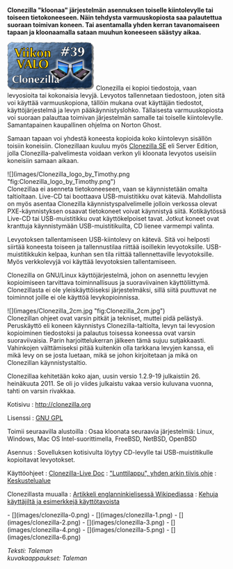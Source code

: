 <!--
Title: 1x39 Clonezilla - Viikon VALO #39
Date: 2011/09/25
Pageimage: valo39-clonezilla.png
Tags: Linux,Windows,Mac OS X,FreeBSD,OpenBSD,NetBSD,Järjestelmä
-->

**Clonezilla "kloonaa" järjestelmän asennuksen toiselle kiintolevylle
tai toiseen tietokoneeseen. Näin tehdysta varmuuskopiosta saa
palautettua suoraan toimivan koneen. Tai asentamalla yhden kerran
tavanomaiseen tapaan ja kloonaamalla sataan muuhun koneeseen säästyy
aikaa.**

![](images/valo39-clonezilla.png "fig:valo39-clonezilla.png") Clonezilla ei
kopioi tiedostoja, vaan levyosioita tai kokonaisia levyjä. Levyotos
tallennetaan tiedostoon, joten sitä voi käyttää varmuuskopiona, tällöin
mukana ovat käyttäjän tiedostot, käyttöjärjestelmä ja levyn
pääkäynnistyslohko. Tällaisesta varmuuskopiosta voi suoraan palauttaa
toimivan järjestelmän samalle tai toiselle kiintolevylle. Samantapainen
kaupallinen ohjelma on Norton Ghost.

Samaan tapaan voi yhdestä koneesta kopioida koko kiintolevyn sisällön
toisiin koneisiin. Clonezillaan kuuluu myös [Clonezilla
SE](http://clonezilla.org/clonezilla-SE.php) eli Server Edition, jolla
Clonezilla-palvelimesta voidaan verkon yli kloonata levyotos useisiin
koneisiin samaan aikaan.

<div class="rightimage" markdown="1">
![](images/Clonezilla_logo_by_Timothy.png "fig:Clonezilla_logo_by_Timothy.png")
</div>
Clonezillaa ei asenneta tietokoneeseen, vaan se käynnistetään omalta
taltioltaan. Live-CD tai boottaava USB-muistitikku ovat käteviä.
Mahdollista on myös asentaa Clonezilla käynnistyspalvelimelle jolloin
verkossa olevat PXE-käynnistyksen osaavat tietokoneet voivat käynnistyä
siitä. Kotikäytössä Live-CD tai USB-muistitikku ovat käyttökelpoiset
tavat. Jotkut koneet ovat kranttuja käynnistymään USB-muistitikuilta, CD
lienee varmempi valinta.

Levyotoksen tallentamiseen USB-kiintolevy on kätevä. Sitä voi helposti
siirtää koneesta toiseen ja tallennustilaa riittää isoillekin
levyotoksille. USB-muistitikkukin kelpaa, kunhan sen tila riittää
tallennettaville levyotoksille. Myös verkkolevyjä voi käyttää
levyotoksien tallentamiseen.

Clonezilla on GNU/Linux käyttöjärjestelmä, johon on asennettu levyjen
kopioimiseen tarvittava toiminnallisuus ja suoraviivainen
käyttöliittymä. Clonezillasta ei ole yleiskäyttöiseksi järjestelmäksi,
sillä siitä puuttuvat ne toiminnot joille ei ole käyttöä
levykopioinnissa.

<div class="rightimage" markdown="1">
![](images/Clonezilla_2cm.jpg "fig:Clonezilla_2cm.jpg")
</div>
Clonezillan ohjeet ovat varsin pitkät ja tekniset, muttei pidä pelästyä.
Peruskäyttö eli koneen käynnistys Clonezilla-taltiolta, levyn tai
levyosion kopioiminen tiedostoksi ja palautus toisessa koneessa ovat
varsin suoraviivaisia. Parin harjoittelukerran jälkeen tämä sujuu
sutjakkaasti. Vahinkojen välttämiseksi pitää kuitenkin olla tarkkana
levyjen kanssa, eli mikä levy on se josta luetaan, mikä se johon
kirjoitetaan ja mikä on Clonezillan käynnistystaltio.

Clonezillaa kehitetään
koko ajan, uusin versio 1.2.9-19 julkaistiin 26. heinäkuuta 2011. Se oli
jo viides julkaistu vakaa versio kuluvana vuonna, tahti on varsin
rivakkaa.

Kotisivu
:   <http://clonezilla.org>

Lisenssi
:   [GNU GPL](GNU_GPL)

Toimii seuraavilla alustoilla
:   Osaa kloonata seuraavia järjestelmiä: Linux, Windows, Mac OS
    Intel-suorittimella, FreeBSD, NetBSD, OpenBSD

Asennus
:   Sovelluksen kotisivulta löytyy CD-levylle tai USB-muistitikulle
    kopioitavat levyotokset.

Käyttöohjeet
:   [Clonezilla-Live Doc](http://clonezilla.org/clonezilla-live/doc/)
:   ["Lunttilappu", yhden arkin tiivis
    ohje](http://clonezilla.org/downloads/doc/clonezilla-live-stable-doc.php)
:   [Keskustelualue](http://www.clonezilla.org/forum.php)

Clonezillasta muualla
:   [Artikkeli englanninkielisessä
    Wikipediassa](http://en.wikipedia.org/wiki/Clonezilla)
:   [Kehuja käyttäjiltä ja esimerkkejä
    käyttötavoista](http://clonezilla.org/testimonials.php)

<div class="psgallery" markdown="1">
-   [](images/clonezilla-0.png)
-   [](images/clonezilla-1.png)
-   [](images/clonezilla-2.png)
-   [](images/clonezilla-3.png)
-   [](images/clonezilla-4.png)
-   [](images/clonezilla-5.png)
-   [](images/clonezilla-6.png)
</div>

*Teksti: Taleman* <br />
*kuvakaappaukset: Taleman*
